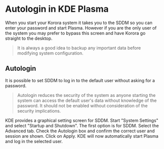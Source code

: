 # Autologin in KDE Plasma

When you start your Korora system it takes you to the SDDM so you can enter your password and start Plasma. However if you are the only user of the system you may prefer to bypass this screen and have Korora go straight to the desktop.

>It is always a good idea to backup any important data before modifying system configuration.

## Autologin

It is possible to set SDDM to log in to the default user without asking for a password.

>Autologin reduces the security of the system as anyone starting the system can access the default user's data without knowledge of the password. It should not be enabled without consideration of the security implications.

KDE provides a graphical setting screen for SDDM. Start "System Settings" and select "Startup and Shutdown". The first option is for SDDM. Select the Advanced tab. Check the Autologin box and confirm the correct user and session are shown. Click on Apply. KDE will now automatically start Plasma and log in the selected user.
